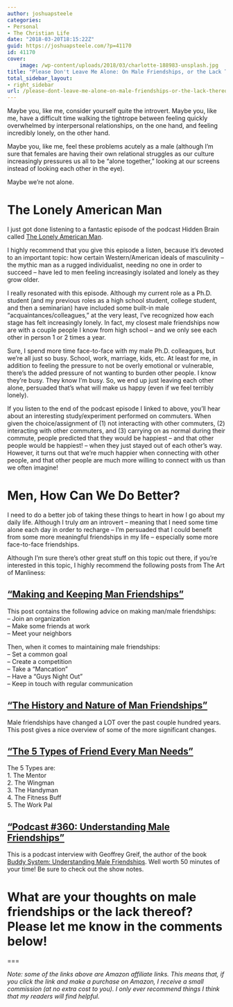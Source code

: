 ```yaml
---
author: joshuapsteele
categories:
- Personal
- The Christian Life
date: "2018-03-20T18:15:22Z"
guid: https://joshuapsteele.com/?p=41170
id: 41170
cover:
    image: /wp-content/uploads/2018/03/charlotte-188983-unsplash.jpg
title: "Please Don't Leave Me Alone: On Male Friendships, or the Lack Thereof"
total_sidebar_layout:
- right_sidebar
url: /please-dont-leave-me-alone-on-male-friendships-or-the-lack-thereof/
---
```


Maybe you, like me, consider yourself quite the introvert. Maybe you, like me, have a difficult time walking the tightrope between feeling quickly overwhelmed by interpersonal relationships, on the one hand, and feeling incredibly lonely, on the other hand.

Maybe you, like me, feel these problems acutely as a male (although I’m sure that females are having their own relational struggles as our culture increasingly pressures us all to be “alone together,” looking at our screens instead of looking each other in the eye).

Maybe we’re not alone.

# The Lonely American Man

I just got done listening to a fantastic episode of the podcast Hidden Brain called [The Lonely American Man](https://www.npr.org/2018/03/19/594719471/guys-we-have-a-problem-how-american-masculinity-creates-lonely-men).

I highly recommend that you give this episode a listen, because it’s devoted to an important topic: how certain Western/American ideals of masculinity – the mythic man as a rugged individualist, needing no one in order to succeed – have led to men feeling increasingly isolated and lonely as they grow older.

I really resonated with this episode. Although my current role as a Ph.D. student (and my previous roles as a high school student, college student, and then a seminarian) have included some built-in male “acquaintances/colleagues,” at the very least, I’ve recognized how each stage has felt increasingly lonely. In fact, my closest male friendships now are with a couple people I know from high school – and we only see each other in person 1 or 2 times a year.

Sure, I spend more time face-to-face with my male Ph.D. colleagues, but we’re all just so busy. School, work, marriage, kids, etc. At least for me, in addition to feeling the pressure to not be overly emotional or vulnerable, there’s the added pressure of not wanting to burden other people. I know they’re busy. They know I’m busy. So, we end up just leaving each other alone, persuaded that’s what will make us happy (even if we feel terribly lonely).

If you listen to the end of the podcast episode I linked to above, you’ll hear about an interesting study/experiment performed on commuters. When given the choice/assignment of (1) not interacting with other commuters, (2) interacting with other commuters, and (3) carrying on as normal during their commute, people predicted that they would be happiest – and that other people would be happiest! – when they just stayed out of each other’s way. However, it turns out that we’re much happier when connecting with other people, and that other people are much more willing to connect with us than we often imagine!

# Men, How Can We Do Better?

I need to do a better job of taking these things to heart in how I go about my daily life. Although I truly *am* an introvert – meaning that I need some time alone each day in order to recharge – I’m persuaded that I could benefit from some more meaningful friendships in my life – especially some more face-to-face friendships.

Although I’m sure there’s other great stuff on this topic out there, if you’re interested in this topic, I highly recommend the following posts from The Art of Manliness:

## [“Making and Keeping Man Friendships”](https://www.artofmanliness.com/2008/10/28/how-to-make-friends/)

This post contains the following advice on making man/male friendships:  
– Join an organization  
– Make some friends at work  
– Meet your neighbors

Then, when it comes to maintaining male friendships:  
– Set a common goal  
– Create a competition  
– Take a “Mancation”  
– Have a “Guys Night Out”  
– Keep in touch with regular communication

## [“The History and Nature of Man Friendships”](https://www.artofmanliness.com/2008/08/24/the-history-and-nature-of-man-friendships/)

Male friendships have changed a LOT over the past couple hundred years. This post gives a nice overview of some of the more significant changes.

## [“The 5 Types of Friend Every Man Needs”](https://www.artofmanliness.com/2013/09/26/the-5-types-of-friends-every-man-needs/)

The 5 Types are:  
1\. The Mentor  
2\. The Wingman  
3\. The Handyman  
4\. The Fitness Buff  
5\. The Work Pal

## [“Podcast #360: Understanding Male Friendships”](https://www.artofmanliness.com/2017/11/30/understanding-male-friendships/)

This is a podcast interview with Geoffrey Greif, the author of the book [Buddy System: Understanding Male Friendships](http://amzn.to/2HPL0z1). Well worth 50 minutes of your time! Be sure to check out the show notes.

# What are your thoughts on male friendships or the lack thereof? Please let me know in the comments below!

===

*Note: some of the links above are Amazon affiliate links. This means that, if you click the link and make a purchase on Amazon, I receive a small commission (at no extra cost to you). I only ever recommend things I think that my readers will find helpful.*